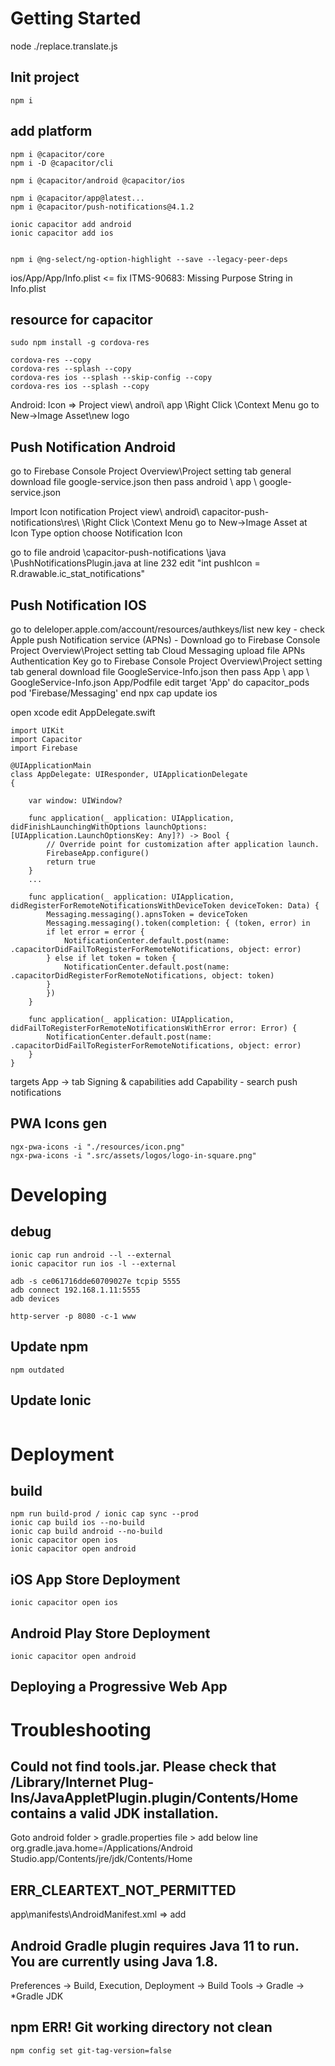 # Getting Started

node ./replace.translate.js


## Init project
```
npm i
```


## add platform
```
npm i @capacitor/core
npm i -D @capacitor/cli

npm i @capacitor/android @capacitor/ios

npm i @capacitor/app@latest...
npm i @capacitor/push-notifications@4.1.2

ionic capacitor add android
ionic capacitor add ios


npm i @ng-select/ng-option-highlight --save --legacy-peer-deps
```
ios/App/App/Info.plist <= fix ITMS-90683: Missing Purpose String in Info.plist



## resource for capacitor
```
sudo npm install -g cordova-res

cordova-res --copy
cordova-res --splash --copy
cordova-res ios --splash --skip-config --copy
cordova-res ios --splash --copy
```

Android: 
Icon => Project view\ androi\ app \Right Click \Context Menu go to New->Image Asset\new logo

## Push Notification Android

go to Firebase Console Project Overview\Project setting  tab general download file google-service.json
then pass android \ app \ google-service.json

Import Icon notification Project view\ android\ capacitor-push-notifications\res\ \Right Click \Context Menu go to New->Image Asset
at Icon Type option  choose  Notification Icon

go to file android \capacitor-push-notifications \java \PushNotificationsPlugin.java at line 232 
edit "int pushIcon = R.drawable.ic_stat_notifications"

## Push Notification IOS
go to deleloper.apple.com/account/resources/authkeys/list new key - check Apple push Notification  service (APNs) - Download
go to Firebase Console Project Overview\Project setting  tab Cloud Messaging upload file APNs Authentication Key 
go to Firebase Console Project Overview\Project setting  tab general download file GoogleService-Info.json
then pass App \ app \ GoogleService-Info.json 
App/Podfile  edit 
target 'App' do
    capacitor_pods
    pod 'Firebase/Messaging'
end
npx cap update ios

open xcode edit AppDelegate.swift

    import UIKit
    import Capacitor
    import Firebase

    @UIApplicationMain
    class AppDelegate: UIResponder, UIApplicationDelegate 
    {

        var window: UIWindow?

        func application(_ application: UIApplication, didFinishLaunchingWithOptions launchOptions: [UIApplication.LaunchOptionsKey: Any]?) -> Bool {
            // Override point for customization after application launch.
            FirebaseApp.configure()
            return true
        }
        ...

        func application(_ application: UIApplication, didRegisterForRemoteNotificationsWithDeviceToken deviceToken: Data) {
            Messaging.messaging().apnsToken = deviceToken
            Messaging.messaging().token(completion: { (token, error) in
            if let error = error {
                NotificationCenter.default.post(name: .capacitorDidFailToRegisterForRemoteNotifications, object: error)
            } else if let token = token {
                NotificationCenter.default.post(name: .capacitorDidRegisterForRemoteNotifications, object: token)
            }
            })
        }

        func application(_ application: UIApplication, didFailToRegisterForRemoteNotificationsWithError error: Error) {
            NotificationCenter.default.post(name: .capacitorDidFailToRegisterForRemoteNotifications, object: error)
        }
    }

targets App -> tab Signing & capabilities add  Capability - search push notifications 

## PWA Icons gen
```
ngx-pwa-icons -i "./resources/icon.png" 
ngx-pwa-icons -i ".src/assets/logos/logo-in-square.png"
```




# Developing

## debug
```
ionic cap run android --l --external
ionic capacitor run ios -l --external

adb -s ce061716dde60709027e tcpip 5555
adb connect 192.168.1.11:5555
adb devices

http-server -p 8080 -c-1 www
```

## Update npm
```
npm outdated
```

## Update Ionic
```

```




# Deployment

## build
```
npm run build-prod / ionic cap sync --prod
ionic cap build ios --no-build
ionic cap build android --no-build
ionic capacitor open ios
ionic capacitor open android

```



## iOS App Store Deployment
```
ionic capacitor open ios
```

## Android Play Store Deployment
```
ionic capacitor open android
```

## Deploying a Progressive Web App





# Troubleshooting

## Could not find tools.jar. Please check that /Library/Internet Plug-Ins/JavaAppletPlugin.plugin/Contents/Home contains a valid JDK installation.
Goto android folder > gradle.properties file > add below line 
org.gradle.java.home=/Applications/Android Studio.app/Contents/jre/jdk/Contents/Home

## ERR_CLEARTEXT_NOT_PERMITTED
app\manifests\AndroidManifest.xml => add <application android:usesCleartextTraffic="true">



## Android Gradle plugin requires Java 11 to run. You are currently using Java 1.8.
Preferences → Build, Execution, Deployment → Build Tools → Gradle → *Gradle JDK

## npm ERR! Git working directory not clean
```
npm config set git-tag-version=false
```
```
